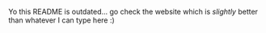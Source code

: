 Yo this README is outdated... go check the website which is _slightly_ better than whatever I can type here :)
   
